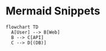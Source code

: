 # Mermaid Snippets

```mermaid
flowchart TD
  A[User] --> B[Web]
  B --> C[API]
  C --> D[(DB)]
```
